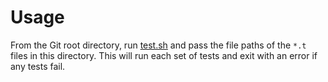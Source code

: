# Usage
From the Git root directory, run [test.sh](../../test.sh) and pass the file paths of the `*.t` files in this directory.
This will run each set of tests and exit with an error if any tests fail.
